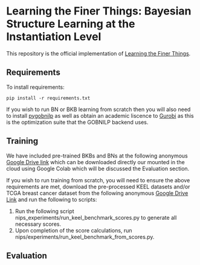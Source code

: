 # Learning the Finer Things: Bayesian Structure Learning at the Instantiation Level
This repository is the official implementation of [Learning the Finer Things](https://openreview.net/forum?id=tQQiKqGLK0g&referrer=%5BAuthor%20Console%5D(%2Fgroup%3Fid%3DNeurIPS.cc%2F2022%2FConference%2FAuthors%23your-submissions)).

## Requirements

To install requirements:
```setup
pip install -r requirements.txt
```

If you wish to run BN or BKB learning from scratch then you will also need to install [pygobnilp](https://www.cs.york.ac.uk/aig/sw/gobnilp/) as well as obtain an academic liscence to [Gurobi](https://www.gurobi.com/) as this is the optimization suite that the GOBNILP backend uses. 

## Training
We have included pre-trained BKBs and BNs at the following anonymous [Google Drive link]() which can be downloaded directly our mounted in the cloud using Google Colab which will be discussed the Evaluation section.

If you wish to run training from scratch, you will need to ensure the above requirements are met, download the pre-processed KEEL datasets and/or TCGA breast cancer dataset from the following anonymous [Google Drive Link]() and run the following to scripts:
1. Run the following script nips_experiments/run_keel_benchmark_scores.py to generate all necessary scores.
2. Upon completion of the score calculations, run nips/experiments/run_keel_benchmark_from_scores.py.

## Evaluation

